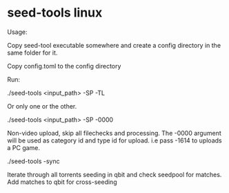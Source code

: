 # seed-tools linux

Usage:

Copy seed-tool executable somewhere and create a config directory in the same folder for it.

Copy config.toml to the config directory

Run:

./seed-tools <input_path> -SP -TL

Or only one or the other.

./seed-tools <input_path> -SP -0000

Non-video upload, skip all filechecks and processing. The -0000 argument will be used as category id and type id for upload. i.e pass -1614
to uploads a PC game.

./seed-tools -sync

Iterate through all torrents seeding in qbit and check seedpool for matches. Add matches to qbit for cross-seeding